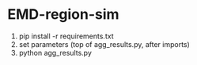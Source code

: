 # EMD-region-sim

1. pip install -r requirements.txt
2. set parameters (top of agg_results.py, after imports)
3. python agg_results.py
